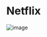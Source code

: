 # Netflix





![image](https://github.com/Anisha12311/Netflix/assets/83083211/a43b555e-aa89-445a-95ac-8c3eb492e3e3)


